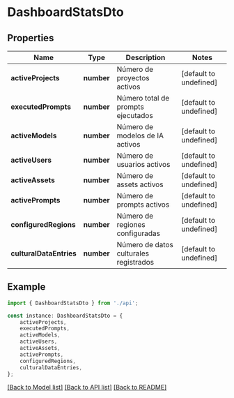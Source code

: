 # DashboardStatsDto


## Properties

Name | Type | Description | Notes
------------ | ------------- | ------------- | -------------
**activeProjects** | **number** | Número de proyectos activos | [default to undefined]
**executedPrompts** | **number** | Número total de prompts ejecutados | [default to undefined]
**activeModels** | **number** | Número de modelos de IA activos | [default to undefined]
**activeUsers** | **number** | Número de usuarios activos | [default to undefined]
**activeAssets** | **number** | Número de assets activos | [default to undefined]
**activePrompts** | **number** | Número de prompts activos | [default to undefined]
**configuredRegions** | **number** | Número de regiones configuradas | [default to undefined]
**culturalDataEntries** | **number** | Número de datos culturales registrados | [default to undefined]

## Example

```typescript
import { DashboardStatsDto } from './api';

const instance: DashboardStatsDto = {
    activeProjects,
    executedPrompts,
    activeModels,
    activeUsers,
    activeAssets,
    activePrompts,
    configuredRegions,
    culturalDataEntries,
};
```

[[Back to Model list]](../README.md#documentation-for-models) [[Back to API list]](../README.md#documentation-for-api-endpoints) [[Back to README]](../README.md)
